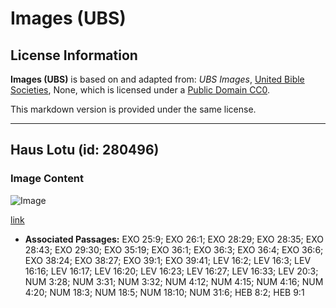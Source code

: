 # Images (UBS)

## License Information

**Images (UBS)** is based on and adapted from: _UBS Images_, [United Bible Societies](https://unitedbiblesocieties.org/), None, which is licensed under a [Public Domain CC0](https://creativecommons.org/public-domain/cc0/).

This markdown version is provided under the same license.



--------------------------------

## Haus Lotu (id: 280496)

### Image Content

![Image](https://cdn.aquifer.bible/aquifer-content/resources/Media/WEB-0427_tabernacle.jpg)

[link](https://cdn.aquifer.bible/aquifer-content/resources/Media/WEB-0427_tabernacle.jpg)

* **Associated Passages:** EXO 25:9; EXO 26:1; EXO 28:29; EXO 28:35; EXO 28:43; EXO 29:30; EXO 35:19; EXO 36:1; EXO 36:3; EXO 36:4; EXO 36:6; EXO 38:24; EXO 38:27; EXO 39:1; EXO 39:41; LEV 16:2; LEV 16:3; LEV 16:16; LEV 16:17; LEV 16:20; LEV 16:23; LEV 16:27; LEV 16:33; LEV 20:3; NUM 3:28; NUM 3:31; NUM 3:32; NUM 4:12; NUM 4:15; NUM 4:16; NUM 4:20; NUM 18:3; NUM 18:5; NUM 18:10; NUM 31:6; HEB 8:2; HEB 9:1

